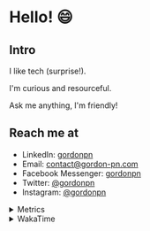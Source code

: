 # Hello! 😄

## Intro

I like tech (surprise!).

I'm curious and resourceful.

Ask me anything, I'm friendly!

## Reach me at

- LinkedIn: [gordonpn](https://www.linkedin.com/in/gordonpn/)
- Email: [contact@gordon-pn.com](mailto:contact@gordon-pn.com)
- Facebook Messenger: [gordonpn](https://www.messenger.com/t/Gordonpn)
- Twitter: [@gordonpn](https://twitter.com/Gordonpn)
- Instagram: [@gordonpn](https://www.instagram.com/gordonpn/)

<details>
  <summary>Metrics</summary>

  <img align="center" src="https://github.com/gordonpn/gordonpn/blob/master/github-metrics.svg" alt="GitHub Metrics">

</details>

<details>
  <summary>WakaTime</summary>

  <!--START_SECTION:waka-->
📊 **This Week I Spent My Time On** 

```text
💬 Programming Languages: 
Java                     3 hrs 21 mins       ██████████████░░░░░░░░░░░   57.57 % 
XML                      1 hr 29 mins        ██████░░░░░░░░░░░░░░░░░░░   25.75 % 
Brazil Dependency Config 32 mins             ██░░░░░░░░░░░░░░░░░░░░░░░   09.27 % 
Bash                     23 mins             ██░░░░░░░░░░░░░░░░░░░░░░░   06.79 % 
Makefile                 1 min               ░░░░░░░░░░░░░░░░░░░░░░░░░   00.42 % 

🔥 Editors: 
IntelliJ IDEA            5 hrs 33 mins       ████████████████████████░   95.51 % 
VS Code                  15 mins             █░░░░░░░░░░░░░░░░░░░░░░░░   04.49 % 
```


 Last Updated on 14/08/2024 16:26:26 UTC
<!--END_SECTION:waka-->
</details>
